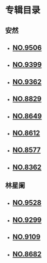 # 专辑目录
## 安然
- **<h2>[NO.9506](https://github.com/whaogx/Image/blob/main/%E5%AE%89%E7%84%B6Anran/No.9506.md)</h2>**
- **<h2>[NO.9399](https://github.com/whaogx/Image/blob/main/%E5%AE%89%E7%84%B6Anran/No.9399.md)</h2>**
- **<h2>[NO.9362](https://github.com/whaogx/Image/blob/main/%E5%AE%89%E7%84%B6Anran/No.9362.md)</h2>**
- **<h2>[NO.8829](https://github.com/whaogx/Image/blob/main/%E5%AE%89%E7%84%B6Anran/No.8829.md)</h2>**
- **<h2>[NO.8649](https://github.com/whaogx/Image/blob/main/%E5%AE%89%E7%84%B6Anran/No.8649.md)</h2>**
- **<h2>[NO.8612](https://github.com/whaogx/Image/blob/main/%E5%AE%89%E7%84%B6Anran/No.8612.md)</h2>**
- **<h2>[NO.8577](https://github.com/whaogx/Image/blob/main/%E5%AE%89%E7%84%B6Anran/No.8577.md)</h2>**
- **<h2>[NO.8362](https://github.com/whaogx/Image/blob/main/%E5%AE%89%E7%84%B6Anran/No.8362.md)</h2>**
## 林星阑
- **<h2>[NO.9528](https://github.com/whaogx/Image/blob/main/%E6%9E%97%E6%98%9F%E9%98%91/No.9528.md)</h2>**
- **<h2>[NO.9299](https://github.com/whaogx/Image/blob/main/%E6%9E%97%E6%98%9F%E9%98%91/No.9299.md)</h2>**
- **<h2>[NO.9109](https://github.com/whaogx/Image/blob/main/%E6%9E%97%E6%98%9F%E9%98%91/No.9109.md)</h2>**
- **<h2>[NO.8682](https://github.com/whaogx/Image/blob/main/%E6%9E%97%E6%98%9F%E9%98%91/No.8682.md)</h2>**
